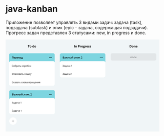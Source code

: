 # java-kanban
Приложение позволяет управлять 3 видами задач: задача (task), подзадача (subtask) и эпик (epic - задача, содержащая подзадачи).
Прогресс задач представлен 3 статусами: new, in progress и done. 

![Модель трекера задач.](https://github.com/cptntotoro/java-kanban/blob/main/task-tracker.png?raw=true)
